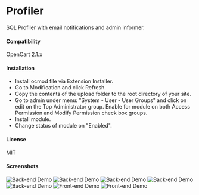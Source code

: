 # Profiler

SQL Profiler with email notifications and admin informer.

#### Compatibility

OpenCart 2.1.x

#### Installation

* Install ocmod file via Extension Installer.
* Go to Modification and click Refresh.
* Copy the contents of the upload folder to the root directory of your site.
* Go to admin under menu: "System - User - User Groups" and click on edit on the Top Administrator group. Enable for module on both Access Permission and Modify Permission check box groups.
* Install module.
* Change status of module on "Enabled".

#### License

MIT

#### Screenshots
![Back-end Demo](https://github.com/p0v1n0m/opencart_profiler/blob/master/screenshots/01.jpg)
![Back-end Demo](https://github.com/p0v1n0m/opencart_profiler/blob/master/screenshots/02.jpg)
![Back-end Demo](https://github.com/p0v1n0m/opencart_profiler/blob/master/screenshots/03.jpg)
![Back-end Demo](https://github.com/p0v1n0m/opencart_profiler/blob/master/screenshots/04.jpg)
![Back-end Demo](https://github.com/p0v1n0m/opencart_profiler/blob/master/screenshots/05.jpg)
![Front-end Demo](https://github.com/p0v1n0m/opencart_profiler/blob/master/screenshots/06.jpg)
![Front-end Demo](https://github.com/p0v1n0m/opencart_profiler/blob/master/screenshots/07.jpg)